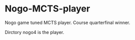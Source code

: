 # Nogo-MCTS-player

Nogo game tuned MCTS player. Course quarterfinal winner.

Dirctory nogo4 is the player. 
